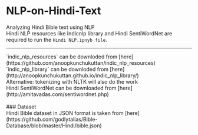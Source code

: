 # NLP-on-Hindi-Text
Analyzing Hindi Bible text using NLP <br>
Hindi NLP resources like Indicnlp library and Hindi SentiWordNet are required to run the `Hindi NLP.ipnyb file`.
<hr>
`indic_nlp_resources` can be downloded from [here](https://github.com/anoopkunchukuttan/indic_nlp_resources) <br>
`indic_nlp_library` can be downloded from [here](http://anoopkunchukuttan.github.io/indic_nlp_library/)<br>
Alternative: tokenizing with NLTK will also do the work<br>
Hindi SentiWordNet can be downloaded from [here](http://amitavadas.com/sentiwordnet.php)
<br>
<br>
### Dataset 
<br>
Hindi Bible dataset in JSON format is taken from [here](https://github.com/godlytalias/Bible-Database/blob/master/Hindi/bible.json)
